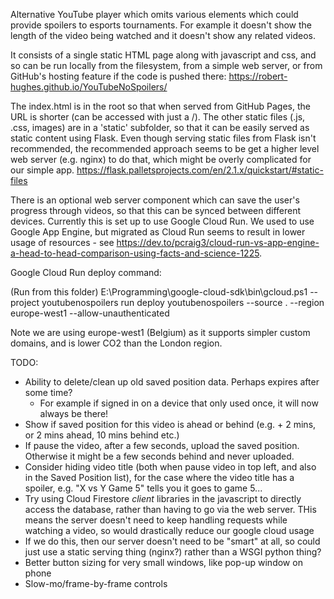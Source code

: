 Alternative YouTube player which omits various elements which could provide spoilers to esports tournaments.
For example it doesn't show the length of the video being watched and it doesn't show any related videos.

It consists of a single static HTML page along with javascript and css, and so can be run locally from the filesystem,
from a simple web server, or from GitHub's hosting feature if the code is pushed there: https://robert-hughes.github.io/YouTubeNoSpoilers/

The index.html is in the root so that when served from GitHub Pages, the URL is shorter (can be accessed with just a /). 
The other static files (.js, .css, images) are in a 'static' subfolder, so that it can be 
easily served as static content using Flask. Even though serving static files from Flask isn't recommended, the recommended
approach seems to be get a higher level web server (e.g. nginx) to do that, which might be overly
complicated for our simple app.
https://flask.palletsprojects.com/en/2.1.x/quickstart/#static-files

There is an optional web server component which can save the user's progress through videos, so that this can be 
synced between different devices. Currently this is set up to use Google Cloud Run. We used to use Google App Engine,
but migrated as Cloud Run seems to result in lower usage of resources - see
https://dev.to/pcraig3/cloud-run-vs-app-engine-a-head-to-head-comparison-using-facts-and-science-1225.

Google Cloud Run deploy command:

(Run from this folder)
E:\Programming\google-cloud-sdk\bin\gcloud.ps1 --project youtubenospoilers run deploy youtubenospoilers --source . --region europe-west1 --allow-unauthenticated

Note we are using europe-west1 (Belgium) as it supports simpler custom domains, and is lower CO2 than the London region.

TODO:

* Ability to delete/clean up old saved position data. Perhaps expires after some time?
   - For example if signed in on a device that only used once, it will now always be there!
* Show if saved position for this video is ahead or behind (e.g. + 2 mins, or 2 mins ahead, 10 mins behind etc.)
* If pause the video, after a few seconds, upload the saved position. Otherwise it might be a few seconds behind and never uploaded.
* Consider hiding video title (both when pause video in top left, and also in the Saved Position list), for the case where the video title
 has a spoiler, e.g. "X vs Y Game 5" tells you it goes to game 5...
* Try using Cloud Firestore _client_ libraries in the javascript to directly access the database, rather than having to go via the web server.
THis means the server doesn't need to keep handling requests while watching a video, so would drastically reduce our google cloud usage
* If we do this, then our server doesn't need to be "smart" at all, so could just use a static serving thing (nginx?) rather than a WSGI python thing?
* Better button sizing for very small windows, like pop-up window on phone
* Slow-mo/frame-by-frame controls